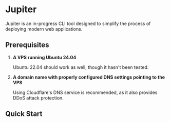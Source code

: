 # Jupiter

Jupiter is an in-progress CLI tool designed to simplify the process of deploying modern web applications.

## Prerequisites

1. **A VPS running Ubuntu 24.04**

    Ubuntu 22.04 should work as well, though it hasn't been tested.

2. **A domain name with properly configured DNS settings pointing to the VPS**

    Using Cloudflare's DNS service is recommended, as it also provides DDoS attack protection.

## Quick Start